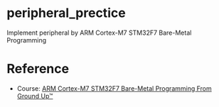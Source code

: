 # peripheral_prectice

Implement peripheral by ARM Cortex-M7 STM32F7 Bare-Metal Programming

# Reference

- Course: [ARM Cortex-M7 STM32F7 Bare-Metal Programming From Ground Up™](https://www.udemy.com/course/arm-cortex-m7-stm32f7-bare-metal-programming-from-ground-uptm)
